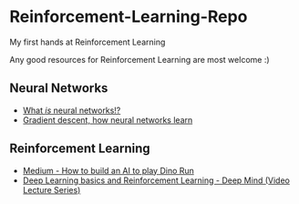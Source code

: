 # Reinforcement-Learning-Repo
My first hands at Reinforcement Learning

Any good resources for Reinforcement Learning are most welcome :)

## Neural Networks
- [What *is* neural networks!?](https://youtu.be/aircAruvnKk)
- [Gradient descent, how neural networks learn](https://youtu.be/IHZwWFHWa-w)

## Reinforcement Learning
- [Medium - How to build an AI to play Dino Run](https://medium.com/acing-ai/how-i-build-an-ai-to-play-dino-run-e37f37bdf153)
- [Deep Learning basics and Reinforcement Learning - Deep Mind (Video Lecture Series)](https://www.youtube.com/playlist?list=PLqYmG7hTraZDNJre23vqCGIVpfZ_K2RZs)
